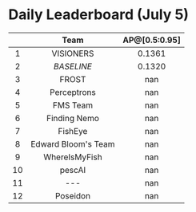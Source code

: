 # Daily Leaderboard (July 5)

|| Team | AP@[0.5:0.95] |
| :---: | :---: | :---: |
| 1 | VISIONERS | 0.1361 |
| 2 | *BASELINE* | 0.1320 |
| 3 | FROST | nan |
| 4 | Perceptrons | nan |
| 5 | FMS Team | nan |
| 6 | Finding Nemo | nan |
| 7 | FishEye | nan |
| 8 | Edward Bloom's Team | nan |
| 9 | WhereIsMyFish | nan |
| 10 | pescAI | nan |
| 11 | --- | nan |
| 12 | Poseidon | nan |

